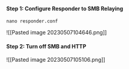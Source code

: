 
#### Step 1: Configure Responder to SMB Relaying

```kali linux
nano responder.conf
```

![[Pasted image 20230507104646.png]]

#### Step 2: Turn off SMB and HTTP

![[Pasted image 20230507105106.png]]


